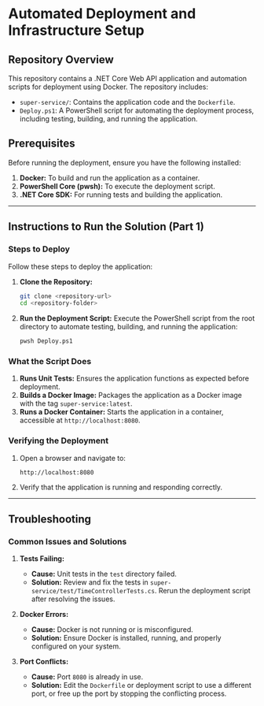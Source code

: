 # Automated Deployment and Infrastructure Setup

## Repository Overview
This repository contains a .NET Core Web API application and automation scripts for deployment using Docker. The repository includes:

- `super-service/`: Contains the application code and the `Dockerfile`.
- `Deploy.ps1`: A PowerShell script for automating the deployment process, including testing, building, and running the application.

## Prerequisites
Before running the deployment, ensure you have the following installed:

1. **Docker:** To build and run the application as a container.
2. **PowerShell Core (pwsh):** To execute the deployment script.
3. **.NET Core SDK:** For running tests and building the application.

---

## Instructions to Run the Solution (Part 1)

### Steps to Deploy
Follow these steps to deploy the application:

1. **Clone the Repository:**
   ```bash
   git clone <repository-url>
   cd <repository-folder>
   ```

2. **Run the Deployment Script:**
   Execute the PowerShell script from the root directory to automate testing, building, and running the application:
   ```bash
   pwsh Deploy.ps1
   ```

### What the Script Does
1. **Runs Unit Tests:** Ensures the application functions as expected before deployment.
2. **Builds a Docker Image:** Packages the application as a Docker image with the tag `super-service:latest`.
3. **Runs a Docker Container:** Starts the application in a container, accessible at `http://localhost:8080`.

### Verifying the Deployment
1. Open a browser and navigate to:
   ```
   http://localhost:8080
   ```
2. Verify that the application is running and responding correctly.

---

## Troubleshooting

### Common Issues and Solutions

1. **Tests Failing:**
   - **Cause:** Unit tests in the `test` directory failed.
   - **Solution:** Review and fix the tests in `super-service/test/TimeControllerTests.cs`. Rerun the deployment script after resolving the issues.

2. **Docker Errors:**
   - **Cause:** Docker is not running or is misconfigured.
   - **Solution:** Ensure Docker is installed, running, and properly configured on your system.

3. **Port Conflicts:**
   - **Cause:** Port `8080` is already in use.
   - **Solution:** Edit the `Dockerfile` or deployment script to use a different port, or free up the port by stopping the conflicting process.
